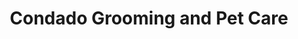 ---
title: "Condado Grooming and Pet Care"
url: /san-juan/condado-grooming-and-pet-care/
shop: pet
---